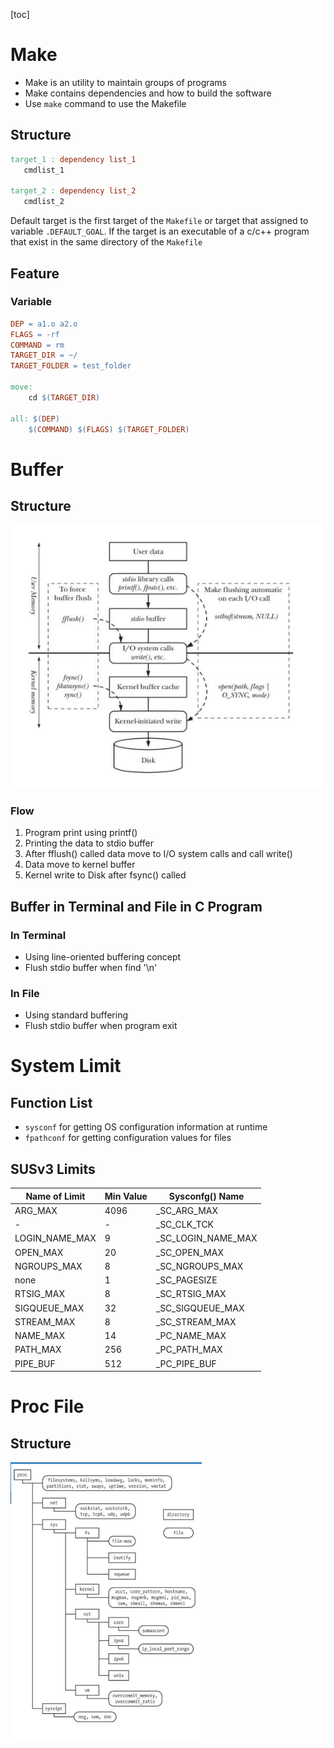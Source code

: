 [toc]

# Make

- Make is an utility to maintain groups of programs
- Make contains dependencies and how to build the software
- Use `make` command to use the Makefile

## Structure

 ```makefile
target_1 : dependency list_1
	cmdlist_1
	
target_2 : dependency list_2
	cmdlist_2
 ```

Default target is the first target of the `Makefile` or target that assigned to variable `.DEFAULT_GOAL`. If the target is an executable of a c/c++ program that exist in the same directory of the `Makefile`

## Feature

### Variable

```makefile
DEP = a1.o a2.o
FLAGS = -rf
COMMAND = rm
TARGET_DIR = ~/
TARGET_FOLDER = test_folder

move:
	cd $(TARGET_DIR)

all: $(DEP)
	$(COMMAND) $(FLAGS) $(TARGET_FOLDER)
```

 # Buffer

## Structure

![image-20201026163209423](image-20201026163209423.png)

### Flow

1. Program print using printf()
2. Printing the data to stdio buffer
3. After fflush() called data move to I/O system calls and call write()
4. Data move to kernel buffer
5. Kernel write to Disk after fsync() called

## Buffer in Terminal and File in C Program

### In Terminal

- Using line-oriented buffering concept
- Flush stdio buffer when find '\n'

### In File

- Using standard buffering 
- Flush stdio buffer when program exit

# System Limit

## Function List

- `sysconf` for getting OS configuration information at runtime
- `fpathconf` for getting configuration values for files

## SUSv3 Limits

| Name of Limit  | Min Value | Sysconfg() Name    |
| -------------- | --------- | ------------------ |
| ARG_MAX        | 4096      | _SC_ARG_MAX        |
| -              | -         | _SC_CLK_TCK        |
| LOGIN_NAME_MAX | 9         | _SC_LOGIN_NAME_MAX |
| OPEN_MAX       | 20        | _SC_OPEN_MAX       |
| NGROUPS_MAX    | 8         | _SC_NGROUPS_MAX    |
| none           | 1         | _SC_PAGESIZE       |
| RTSIG_MAX      | 8         | _SC_RTSIG_MAX      |
| SIGQUEUE_MAX   | 32        | _SC_SIGQUEUE_MAX   |
| STREAM_MAX     | 8         | _SC_STREAM_MAX     |
| NAME_MAX       | 14        | _PC_NAME_MAX       |
| PATH_MAX       | 256       | _PC_PATH_MAX       |
| PIPE_BUF       | 512       | _PC_PIPE_BUF       |

# Proc File

## Structure

![image-20201026210032776](image-20201026210032776.png)